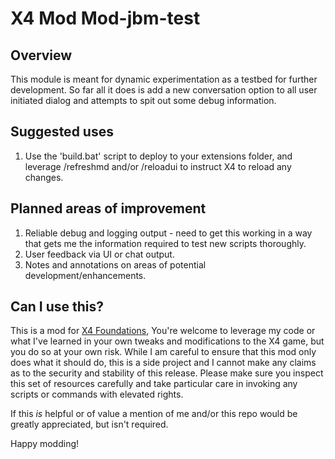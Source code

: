 # X4 Mod Mod-jbm-test

## Overview
This module is meant for dynamic experimentation as a testbed for further development.
So far all it does is add a new conversation option to all user initiated dialog and attempts to spit out some debug information.

## Suggested uses
1. Use the 'build.bat' script to deploy to your extensions folder, and leverage /refreshmd and/or /reloadui to instruct X4 to reload any changes.

## Planned areas of improvement
1. Reliable debug and logging output - need to get this working in a way that gets me the information required to test new scripts thoroughly. 
2. User feedback via UI or chat output.
3. Notes and annotations on areas of potential development/enhancements.

## Can I use this? 
This is a mod for [X4 Foundations](https://www.egosoft.com/games/x4/info_en.php),  You're welcome to leverage my code or what I've learned in your own tweaks and modifications to the X4 game, but you do so at your own risk. While I am careful to ensure that this mod only does what it should do, this is a side project and I cannot make any claims as to the security and stability of this release. Please make sure you inspect this set of resources carefully and take particular care in invoking any scripts or commands with elevated rights. 

If this *is* helpful or of value a mention of me and/or this repo would be greatly appreciated, but isn't required.

Happy modding!
